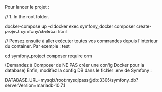 Pour lancer le projet :

// 1. In the root folder.

docker-compose up -d 
docker exec symfony_docker composer create-project symfony/skeleton html


// Pensez ensuite à aller exécuter toutes vos commandes depuis l'intérieur du container.
Par exemple : test

cd symfony_project
composer require orm


(Demandez à Composer de NE PAS créer une config Docker pour la database)
Enfin, modifiez la config DB dans le fichier .env de Symfony :

DATABASE_URL=mysql://root:mysqlpass@db:3306/symfony_db?serverVersion=mariadb-10.7.1